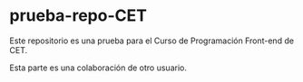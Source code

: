 # prueba-repo-CET
Este repositorio es una prueba para el Curso de Programación Front-end de CET.

Esta parte es una colaboración de otro usuario.
